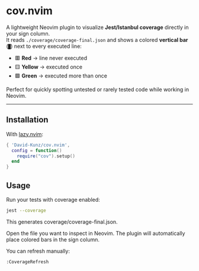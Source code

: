 # cov.nvim

A lightweight Neovim plugin to visualize **Jest/Istanbul coverage** directly in your sign column.  
It reads `./coverage/coverage-final.json` and shows a colored **vertical bar** (`█`) next to every executed line:

- 🟥 **Red** → line never executed  
- 🟨 **Yellow** → executed once  
- 🟩 **Green** → executed more than once  

Perfect for quickly spotting untested or rarely tested code while working in Neovim.

---

## Installation

With [lazy.nvim](https://github.com/folke/lazy.nvim):

```lua
{ 'David-Kunz/cov.nvim',
  config = function()
    require("cov").setup()
  end
}
```



## Usage

Run your tests with coverage enabled:

```bash
jest --coverage
```


This generates coverage/coverage-final.json.

Open the file you want to inspect in Neovim.
The plugin will automatically place colored bars in the sign column.

You can refresh manually:

```
:CoverageRefresh
```
